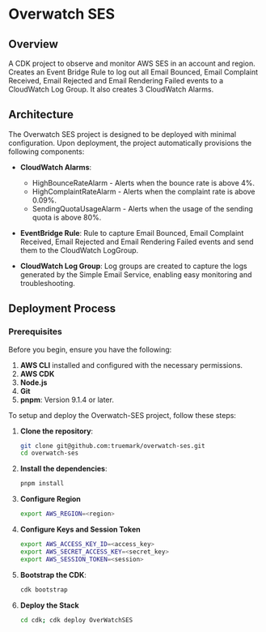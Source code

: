# Overwatch SES


## Overview
A CDK project to observe and monitor AWS SES in an account and region. Creates an Event Bridge Rule to log out all Email Bounced, Email Complaint Received, Email Rejected and Email Rendering Failed events to a CloudWatch Log Group. It also creates 3 CloudWatch Alarms.

## Architecture
The Overwatch SES project is designed to be deployed with minimal configuration. Upon deployment, the project automatically provisions the following components:

* **CloudWatch Alarms**:
  * HighBounceRateAlarm - Alerts when the bounce rate is above 4%.
  * HighComplaintRateAlarm - Alerts when the complaint rate is above 0.09%.
  * SendingQuotaUsageAlarm - Alerts when the usage of the sending quota is above 80%.

* **EventBridge Rule**: Rule to capture Email Bounced, Email Complaint Received, Email Rejected and Email Rendering Failed events and send them to the CloudWatch LogGroup.

* **CloudWatch Log Group**: Log groups are created to capture the logs generated by the Simple Email Service, enabling easy monitoring and troubleshooting.

## Deployment Process
### Prerequisites
Before you begin, ensure you have the following:
1. **AWS CLI** installed and configured with the necessary permissions.
2. **AWS CDK**
3. **Node.js**
4. **Git**
5. **pnpm**: Version 9.1.4 or later.

To setup and deploy the Overwatch-SES project, follow these steps:
1. **Clone the repository**:
   ```bash
   git clone git@github.com:truemark/overwatch-ses.git
   cd overwatch-ses
   ```
2. **Install the dependencies**:
   ```bash
   pnpm install
   ```
3. **Configure Region**
    ```bash
    export AWS_REGION=<region>
    ```
4. **Configure Keys and Session Token**
    ```bash
    export AWS_ACCESS_KEY_ID=<access_key>
    export AWS_SECRET_ACCESS_KEY=<secret_key>
    export AWS_SESSION_TOKEN=<session>
   ```
5. **Bootstrap the CDK**:
   ```bash
   cdk bootstrap
   ```
6. **Deploy the Stack**
   ```bash
   cd cdk; cdk deploy OverWatchSES
   ```
